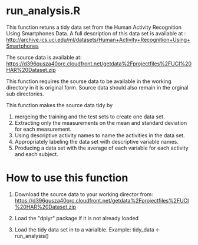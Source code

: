 # run_analysis.R

This function retuns a tidy data set from the  Human Activity Recognition Using Smartphones Data. A full description of this data set is available at : http://archive.ics.uci.edu/ml/datasets/Human+Activity+Recognition+Using+Smartphones 


The source data is available at: https://d396qusza40orc.cloudfront.net/getdata%2Fprojectfiles%2FUCI%20HAR%20Dataset.zip 

This function requires the sourse data to be available in the working directory in it is original form. Source data should also remain in the orginal sub directories.


This function makes the source data tidy by 
1. mergeing the training and the test sets to create one data set.
2. Extracting only the measurements on the mean and standard deviation for each measurement. 
3. Using descriptive activity names to name the activities in the data set.
4. Appropriately labeling the data set with descriptive variable names. 
5. Producing a data set with the average of each variable for each activity and each subject.

# How to use this function

1. Download the source data to your working director from: https://d396qusza40orc.cloudfront.net/getdata%2Fprojectfiles%2FUCI%20HAR%20Dataset.zip 

2. Load the "dplyr" package if it is not already loaded

3. Load the tidy data set in to a varialble.
Example: tidy_data <- run_analysis() 